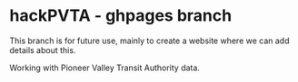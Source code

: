 # hackPVTA - ghpages branch

This branch is for future use, mainly to create a website where we can add details about this. 

Working with Pioneer Valley Transit Authority data.
